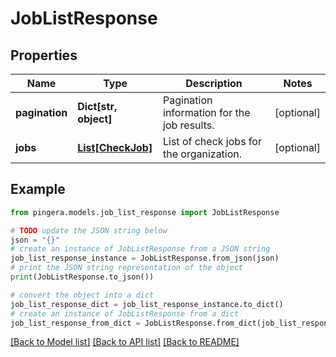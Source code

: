 # JobListResponse


## Properties

Name | Type | Description | Notes
------------ | ------------- | ------------- | -------------
**pagination** | **Dict[str, object]** | Pagination information for the job results. | [optional] 
**jobs** | [**List[CheckJob]**](CheckJob.md) | List of check jobs for the organization. | [optional] 

## Example

```python
from pingera.models.job_list_response import JobListResponse

# TODO update the JSON string below
json = "{}"
# create an instance of JobListResponse from a JSON string
job_list_response_instance = JobListResponse.from_json(json)
# print the JSON string representation of the object
print(JobListResponse.to_json())

# convert the object into a dict
job_list_response_dict = job_list_response_instance.to_dict()
# create an instance of JobListResponse from a dict
job_list_response_from_dict = JobListResponse.from_dict(job_list_response_dict)
```
[[Back to Model list]](../README.md#documentation-for-models) [[Back to API list]](../README.md#documentation-for-api-endpoints) [[Back to README]](../README.md)


